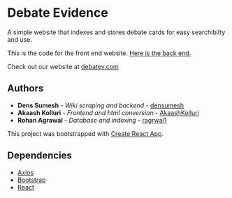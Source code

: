 # Debate Evidence

A simple website that indexes and stores debate cards for easy searchibilty and use.

This is the code for the front end website. [Here is the back end.](https://github.com/AkaashKolluri/debate-evidence-backend)

Check out our website at [debatev.com](http://www.debatev.com/)

## Authors

- **Dens Sumesh** - _Wiki scraping and backend_ - [densumesh](https://github.com/densumesh)
- **Akaash Kolluri** - _Frontend and html conversion_ - [AkaashKolluri](https://github.com/AkaashKolluri)
- **Rohan Agrawal** - _Database and indexing_ - [ragrwal1](https://github.com/ragrwal1)

This project was bootstrapped with [Create React App](https://github.com/facebook/create-react-app).

## Dependencies

- [Axios](https://www.npmjs.com/package/axios)
- [Bootstrap](https://www.npmjs.com/package/bootstrap)
- [React](https://www.npmjs.com/package/react)
